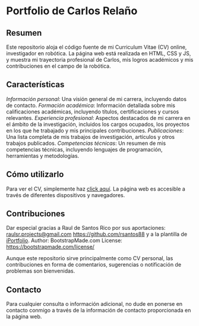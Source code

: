 Portfolio de Carlos Relaño
=========================

Resumen
--------
Este repositorio aloja el código fuente de mi Curriculum Vitae (CV) online, investigador en robótica. La página web está realizada en HTML, CSS y JS, y muestra mi trayectoria profesional de Carlos, mis logros académicos y mis contribuciones en el campo de la robótica.

Características
--------

*Información personal*: Una visión general de mi carrera, incluyendo datos de contacto.
*Formación académica*: Información detallada sobre mis calificaciones académicas, incluyendo títulos, certificaciones y cursos relevantes.
*Experiencia profesional*: Aspectos destacados de mi carrera en el ámbito de la investigación, incluidos los cargos ocupados, los proyectos en los que he trabajado y mis principales contribuciones.
*Publicaciones*: Una lista completa de mis trabajos de investigación, artículos y otros trabajos publicados.
*Competencias técnicas*: Un resumen de mis competencias técnicas, incluyendo lenguajes de programación, herramientas y metodologías.


Cómo utilizarlo
--------
Para ver el CV, simplemente haz [click aquí](https://carlosrelao.github.io/). La página web es accesible a través de diferentes dispositivos y navegadores.

Contribuciones
--------
Dar especial gracias a Raul de Santos Rico por sus aportaciones: raulsr.projects@gmail.com https://github.com/rsantos88 y a la plantilla de [iPortfolio](https://bootstrapmade.com/iportfolio-bootstrap-portfolio-websites-template/). Author: BootstrapMade.com License: https://bootstrapmade.com/license/

Aunque este repositorio sirve principalmente como CV personal, las contribuciones en forma de comentarios, sugerencias o notificación de problemas son bienvenidas.

Contacto
--------
Para cualquier consulta o información adicional, no dude en ponerse en contacto conmigo a través de la información de contacto proporcionada en la página web.


